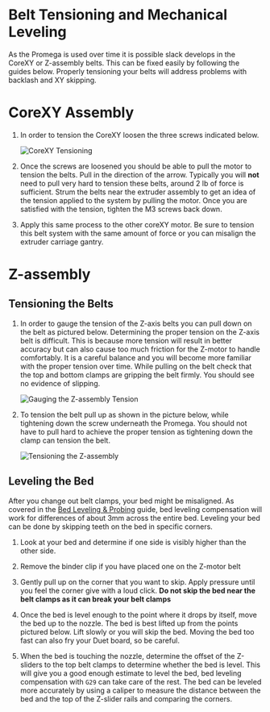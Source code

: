 Belt Tensioning and Mechanical Leveling
=======================================

As the Promega is used over time it is possible slack develops in the CoreXY or
Z-assembly belts. This can be fixed easily by following the guides below.
Properly tensioning your belts will address problems with backlash and XY
skipping.

# CoreXY Assembly


1.  In order to tension the CoreXY loosen the three screws indicated below.

    ![CoreXY Tensioning](http://promega.printm3d.com/uploads/images/gallery/2018-06-Jun/scaled-840-0/fw2DCeDS663UsIRN-tensioningcorexy.jpg)

2.  Once the screws are loosened you should be able to pull the motor to tension
    the belts. Pull in the direction of the arrow. Typically you will **not**
    need to pull very hard to tension these belts, around 2 lb of force is
    sufficient. Strum the belts near the extruder assembly to get an idea of the
    tension applied to the system by pulling the motor. Once you are satisfied
    with the tension, tighten the M3 screws back down.

3.  Apply this same process to the other coreXY motor. Be sure to tension this
    belt system with the same amount of force or you can misalign the extruder
    carriage gantry.

# Z-assembly

## Tensioning the Belts

1.  In order to gauge the tension of the Z-axis belts you can pull down on the
    belt as pictured below. Determining the proper tension on the Z-axis belt is
    difficult. This is because more tension will result in better accuracy but
    can also cause too much friction for the Z-motor to handle comfortably. It
    is a careful balance and you will become more familiar with the proper
    tension over time. While pulling on the belt check that the top and bottom
    clamps are gripping the belt firmly. You should see no evidence of slipping.

    ![Gauging the Z-assembly Tension](http://promega.printm3d.com/uploads/images/gallery/2018-06-Jun/scaled-840-0/W94X14FanYl02dp2-Belttension.jpg)

2.  To tension the belt pull up as shown in the picture below, while tightening
    down the screw underneath the Promega. You should not have to pull hard to
    achieve the proper tension as tightening down the clamp can tension the
    belt.

    ![Tensioning the Z-assembly](http://promega.printm3d.com/uploads/images/gallery/2018-06-Jun/scaled-840-0/xg91HFq6NPl3oF53-tensioningthebelt.jpg)

## Leveling the Bed

After you change out belt clamps, your bed might be misaligned. As covered in
the [Bed Leveling &
Probing](http://promega.printm3d.com/books/user-manual/page/bed-leveling-probing)
guide, bed leveling compensation will work for differences of about 3mm across
the entire bed. Leveling your bed can be done by skipping teeth on the bed in
specific corners.

1. Look at your bed and determine if one side is visibly higher than the other
side.

2. Remove the binder clip if you have placed one on the Z-motor belt

3. Gently pull up on the corner that you want to skip. Apply pressure until you
feel the corner give with a loud click. **Do not skip the bed near the belt
clamps as it can break your belt clamps**

4. Once the bed is level enough to the point where it drops by itself, move the
bed up to the nozzle. The bed is best lifted up from the points pictured below.
Lift slowly or you will skip the bed. Moving the bed too fast can also fry your
Duet board, so be careful.

5. When the bed is touching the nozzle, determine the offset of the Z-sliders to
the top belt clamps to determine whether the bed is level. This will give you a
good enough estimate to level the bed, bed leveling compensation with `G29` can
take care of the rest. The bed can be leveled more accurately by using a caliper
to measure the distance between the bed and the top of the Z-slider rails and
comparing the corners.
